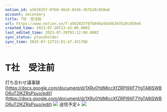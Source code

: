 ```yaml
---
notion_id: a562825f-87b8-46a5-b54b-367b20c858e6
account: Secondary
title: T社　受注前
url: https://www.notion.so/T-a562825f87b846a5b54b367b20c858e6
created_time: 2023-07-26T13:42:00.000Z
last_edited_time: 2023-07-29T03:12:00.000Z
sync_status: placeholder
sync_time: 2025-07-12T15:01:47.431788
---
```

# T社　受注前

打ち合わせ議事録
[https://docs.google.com/document/d/1XRy0YdMlccXfZRPI9XF7YgTA8lSWBO6uT2lKZRsPsuo/edit](https://docs.google.com/document/d/1XRy0YdMlccXfZRPI9XF7YgTA8lSWBO6uT2lKZRsPsuo/edit)
![](https://prod-files-secure.s3.us-west-2.amazonaws.com/d58fe38c-a9d4-4466-aed9-85604b7b2c6d/5388f809-19fa-4cf1-af4b-54fbad4ca2aa/%E3%82%B9%E3%82%AF%E3%83%AA%E3%83%BC%E3%83%B3%E3%82%B7%E3%83%A7%E3%83%83%E3%83%88_2023-07-26_22.42.27.png?X-Amz-Algorithm=AWS4-HMAC-SHA256&X-Amz-Content-Sha256=UNSIGNED-PAYLOAD&X-Amz-Credential=ASIAZI2LB466RT7NGF7Y%2F20250719%2Fus-west-2%2Fs3%2Faws4_request&X-Amz-Date=20250719T061038Z&X-Amz-Expires=3600&X-Amz-Security-Token=IQoJb3JpZ2luX2VjEIX%2F%2F%2F%2F%2F%2F%2F%2F%2F%2FwEaCXVzLXdlc3QtMiJGMEQCIDwZ%2Fgp9upZwXr1whhEpH7mwze2xf7cPmEPSUwLoYt1DAiBda%2BPoCLThyon700oFvltc9hc%2FcA1XitENeVL7bNoZDSqIBAie%2F%2F%2F%2F%2F%2F%2F%2F%2F%2F8BEAAaDDYzNzQyMzE4MzgwNSIMUzS9ZA5CzTCcwd4fKtwDWMhE9lgVc8yGL1EiM6J4gVkuJ3ZEn1VyDj0slYkNMxM0KQM%2BD7AAZeOsOnScJwrddB0OgSjA3Kl82iRQfC5xAmcalbhCmVkdfzt50SavDZ2pbXkISH%2FIsqivO9HPuQ4jKNj6Yc2VafRHJBmX7XJu5DIPrE%2B3NJuSh8PdbsJIEXlzDVELlywoVXA4BpvHmkpneBji7BcnKtjI51JM3p3L8Ru%2BxUrVldZ%2Brx9p%2BrM00igasSH9rsNUKRFUpnENy8N1fWpY4mLz3yTve7MptpakdpF6VkL7C0s%2FwhD%2FF8244XoAbS8S%2F1Hyl4f4nCBRartML6aBhsLGVSMlJ4HXc9VmdJESPs7pglc8D9g58vp9f1bCyE6lKu04geteaLg7bJ5gQp5mwCIuVeIHo%2FYL3DUcOHhIWaE9uUSweWW3k%2BvjoEzBahqYPr4p9v8ZUH3W1O1g9JQxdg7vV3DQRZA35L4lAPOactbIBo6R%2B81rdb26IK5UBvH39S5AOA1r2zvQxO1yb1dHvVYrwQVzB1rGUaWNu6T8ujrxA%2FI8fmUXmS8ESXsWTzlCSzH%2BpbvwcdRc66HzpXJBnVbaWRgr6cQ07kY8f396prsCqWTDFgfMbSFUnlIg32%2Be3p7LelGyew0wtcXswwY6pgEOviRLZ%2FcYY%2FLClCgpNXIQMMoDk8%2FY9olTHkIylMBPgrmb%2FEoPMFvhupaieEA7VNVpQL6a6jJ7mos9vqvHF9EvIWdkMGvouzROkM%2B4YP1Ak4ZjoBHfVH1iTHaPzp4IYtH5RxHYtG8oUGa%2B9PyJLlf%2FOEefPrh314gThNcmNLpA%2F95LeW1%2BX%2F7hRKqReVkDdrD5DmirUwNOIG1KunDuBenLQ3RoUyV8&X-Amz-Signature=deb34d905fe384b061f3fd7f2f0c13030fa0c650c8982129dd852b315ced0b9a&X-Amz-SignedHeaders=host&x-amz-checksum-mode=ENABLED&x-id=GetObject)
送信予定↓
![](https://prod-files-secure.s3.us-west-2.amazonaws.com/d58fe38c-a9d4-4466-aed9-85604b7b2c6d/fbfb2232-864b-482c-a1ec-74bbcbce41b1/%E3%82%B9%E3%82%AF%E3%83%AA%E3%83%BC%E3%83%B3%E3%82%B7%E3%83%A7%E3%83%83%E3%83%88_2023-07-26_22.44.22.png?X-Amz-Algorithm=AWS4-HMAC-SHA256&X-Amz-Content-Sha256=UNSIGNED-PAYLOAD&X-Amz-Credential=ASIAZI2LB466RT7NGF7Y%2F20250719%2Fus-west-2%2Fs3%2Faws4_request&X-Amz-Date=20250719T061038Z&X-Amz-Expires=3600&X-Amz-Security-Token=IQoJb3JpZ2luX2VjEIX%2F%2F%2F%2F%2F%2F%2F%2F%2F%2FwEaCXVzLXdlc3QtMiJGMEQCIDwZ%2Fgp9upZwXr1whhEpH7mwze2xf7cPmEPSUwLoYt1DAiBda%2BPoCLThyon700oFvltc9hc%2FcA1XitENeVL7bNoZDSqIBAie%2F%2F%2F%2F%2F%2F%2F%2F%2F%2F8BEAAaDDYzNzQyMzE4MzgwNSIMUzS9ZA5CzTCcwd4fKtwDWMhE9lgVc8yGL1EiM6J4gVkuJ3ZEn1VyDj0slYkNMxM0KQM%2BD7AAZeOsOnScJwrddB0OgSjA3Kl82iRQfC5xAmcalbhCmVkdfzt50SavDZ2pbXkISH%2FIsqivO9HPuQ4jKNj6Yc2VafRHJBmX7XJu5DIPrE%2B3NJuSh8PdbsJIEXlzDVELlywoVXA4BpvHmkpneBji7BcnKtjI51JM3p3L8Ru%2BxUrVldZ%2Brx9p%2BrM00igasSH9rsNUKRFUpnENy8N1fWpY4mLz3yTve7MptpakdpF6VkL7C0s%2FwhD%2FF8244XoAbS8S%2F1Hyl4f4nCBRartML6aBhsLGVSMlJ4HXc9VmdJESPs7pglc8D9g58vp9f1bCyE6lKu04geteaLg7bJ5gQp5mwCIuVeIHo%2FYL3DUcOHhIWaE9uUSweWW3k%2BvjoEzBahqYPr4p9v8ZUH3W1O1g9JQxdg7vV3DQRZA35L4lAPOactbIBo6R%2B81rdb26IK5UBvH39S5AOA1r2zvQxO1yb1dHvVYrwQVzB1rGUaWNu6T8ujrxA%2FI8fmUXmS8ESXsWTzlCSzH%2BpbvwcdRc66HzpXJBnVbaWRgr6cQ07kY8f396prsCqWTDFgfMbSFUnlIg32%2Be3p7LelGyew0wtcXswwY6pgEOviRLZ%2FcYY%2FLClCgpNXIQMMoDk8%2FY9olTHkIylMBPgrmb%2FEoPMFvhupaieEA7VNVpQL6a6jJ7mos9vqvHF9EvIWdkMGvouzROkM%2B4YP1Ak4ZjoBHfVH1iTHaPzp4IYtH5RxHYtG8oUGa%2B9PyJLlf%2FOEefPrh314gThNcmNLpA%2F95LeW1%2BX%2F7hRKqReVkDdrD5DmirUwNOIG1KunDuBenLQ3RoUyV8&X-Amz-Signature=76fae81748f675a87d3ca841533e98706e37d90b09c0eca3045902d553f11481&X-Amz-SignedHeaders=host&x-amz-checksum-mode=ENABLED&x-id=GetObject)